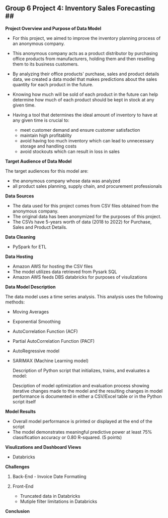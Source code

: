 ## __Group 6 Project 4: Inventory Sales Forecasting__ ##<br />

__Project Overview and Purpose of Data Model__

* For this project, we aimed to improve the inventory planning process of an anonymous company.
* This anonymous company acts as a product distributor by purchasing office products from manufacturers, holding them and then reselling them to its business customers.
* By analyzing their office products' purchase, sales and product details data, we created a data model that makes predictions about the sales quantity for each product in the future. 
* Knowing how much will be sold of each product in the future can help determine how much of each product should be kept in stock at any given time.
* Having a tool that determines the ideal amount of inventory to have at any given time is crucial to:<br />

  - meet customer demand and ensure customer satisfaction<br />
  - maintain high profitablity<br />
  - avoid having too much inventory which can lead to unnecessary storage and handling costs<br />
  - avoid stockouts which can result in loss in sales<br />

__Target Audience of Data Model__

The target audiences for this model are:<br />

  - the anonymous company whose data was analyzed<br />
  - all product sales planning, supply chain, and procurement professionals<br />

__Data Sources__

* The data used for this project comes from CSV files obtained from the anonymous company. 
* The original data has been anonymized for the purposes of this project. 
* The CSVs have 5-years worth of data (2018 to 2022) for Purchase, Sales and Product Details.
      
__Data Cleaning__      

* PySpark for ETL
     
__Data Hosting__ 

* Amazon AWS for hosting the CSV files 
* The model utilizes data retrieved from Pysark SQL
* Amazon AWS feeds DBS databricks for purposes of visulizations  

__Data Model Description__

The data model uses a time series analysis. This analysis uses the following methods:

* Moving Averages
* Exponential Smoothing
* AutoCorrelation Function (ACF)
* Partial AutoCorrelation Function (PACF)
* AutoRegressive model
* SARIMAX (Machine Learning model)

  Description of Python script that initializes, trains, and evaluates a model:
  
  Desciption of model optimization and evaluation process showing iterative changes made to the model and the resulting changes in model performance is documented in either a CSV/Excel table or in the Python script itself

__Model Results__

   * Overall model performance is printed or displayed at the end of the script
   * The model demonstrates meaningful predictive power at least 75% classification accuracy or 0.80 R-squared. (5 points)
   
__Visulizations and Dashboard Views__

  - Databricks

__Challenges__

1) Back-End
       - Invoice Date Formatiing


3) Front-End
      - Truncated data in Databricks
      - Mutiple filter limitations in Databricks

__Conclusion__
